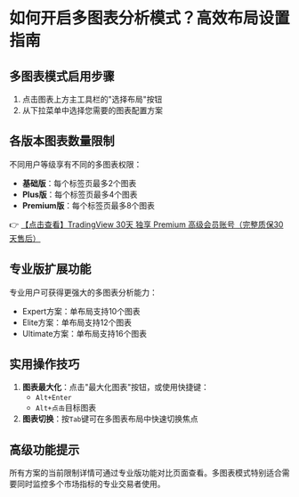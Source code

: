 # 如何开启多图表分析模式？高效布局设置指南

## 多图表模式启用步骤
1. 点击图表上方主工具栏的"选择布局"按钮
2. 从下拉菜单中选择您需要的图表配置方案

## 各版本图表数量限制
不同用户等级享有不同的多图表权限：
- **基础版**：每个标签页最多2个图表
- **Plus版**：每个标签页最多4个图表
- **Premium版**：每个标签页最多8个图表

👉 [【点击查看】TradingView 30天 独享 Premium 高级会员账号（完整质保30天售后）](https://bit.ly/TradingView-Pro)

## 专业版扩展功能
专业用户可获得更强大的多图表分析能力：
- Expert方案：单布局支持10个图表
- Elite方案：单布局支持12个图表
- Ultimate方案：单布局支持16个图表

## 实用操作技巧
1. **图表最大化**：点击"最大化图表"按钮，或使用快捷键：
   - `Alt+Enter`
   - `Alt+点击`目标图表
2. **图表切换**：按`Tab`键可在多图表布局中快速切换焦点

## 高级功能提示
所有方案的当前限制详情可通过专业版功能对比页面查看。多图表模式特别适合需要同时监控多个市场指标的专业交易者使用。
